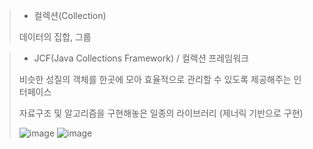 > - 컬렉션(Collection)
>   
> 데이터의 집합, 그룹

> - JCF(Java Collections Framework) / 컬렉션 프레임워크
>   
> 비슷한 성질의 객체를 한곳에 모아 효율적으로 관리할 수 있도록 제공해주는 인터페이스
>
> 자료구조 및 알고리즘을 구현해놓은 일종의 라이브러리 (제너릭 기반으로 구현)
>
> ![image](https://github.com/lbk00/study_record/assets/99525751/4645372d-16ee-4499-a8eb-14b24f50f794)
> ![image](https://github.com/lbk00/study_record/assets/99525751/74f573ba-008b-42ec-8614-1bad8c2b5b34)


